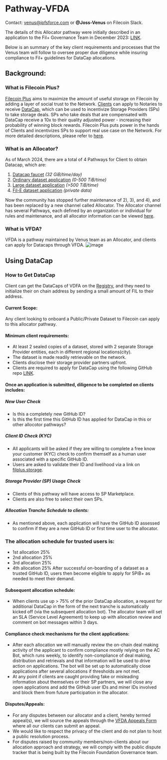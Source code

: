 # Pathway-VFDA

Contact: venus@ipfsforce.com or **@Joss-Venus** on Filecoin Slack.

The details of this Allocator pathway were initially described in an application to the Fil+ Governance Team in December 2023: [LINK](https://github.com/filecoin-project/notary-governance/issues/1035).

Below is an summary of the key client requirements and processes that the Venus team will follow to oversee proper due diligence while insuring compliance to Fil+ guidelines for DataCap allocations.

## Background:

### What is Filecoin Plus?
[Filecoin Plus](https://github.com/filecoin-project/FIPs/blob/master/FIPS/fip-0003.md) aims to maximize the amount of useful storage on Filecoin by adding a layer of social trust to the Network. [Clients](https://github.com/filecoin-project/filecoin-plus-client-onboarding#client) can apply to Notaries to receive [DataCap](https://github.com/filecoin-project/filecoin-plus-client-onboarding#datacap), which can be used to incentivize Storage Providers (SPs) to take storage deals. SPs who take deals that are compensated with DataCap receive a 10x to their quality adjusted power - increasing their probability of winning block rewards. Filecoin Plus puts power in the hands of Clients and incentivizes SPs to support real use case on the Network.
For more detailed descriptions, please refer to [here](https://github.com/filecoin-project/FIPs/blob/master/FIPS/fip-0003.md).

### What is an Allocator?
As of March 2024, there are a total of 4 Pathways for Client to obtain Datacap, which are:
1. [Datacap faucet](https://verify.glif.io/) *(32 GiB/time/day)*
2. [Ordinary dataset application](https://github.com/filecoin-project/filecoin-plus-client-onboarding/issues)  *(0-500 TiB/time)*
3. [Large dataset application](https://github.com/filecoin-project/filecoin-plus-large-datasets/issues)  *(>500 TiB/time)*
4. [Fil-E dataset application](https://github.com/filecoin-project/filecoin-plus-large-datasets/issues)  *(private data)*

Now the community has stopped further maintenance of 2), 3), and 4), and has been replaced by a new channel called Allocator. The Allocator channel has several Pathways, each defined by an organization or individual for rules and maintenance, and all allocator information can be viewed [here](https://github.com/filecoin-project/notary-governance/issues?q=allocator).

### What is VFDA?
VFDA is a pathway maintained by Venus team as an Allocator, and clients can apply for Datacaps through VFDA.
![image](https://github.com/VenusOfficial/Pathway-VFDA/assets/155081686/a96ec32b-37a4-4c69-86ce-bb32455b8a39)


## Using DataCap
### How to Get DataCap
Client can get the DataCaps of VDFA on the [Registry](https://github.com/VenusOfficial/Pathway-VFDA/issues/new/choose), and they need to initialize their on chain address by sending a small amount of FIL to their address.

#### Current Scope:
Any client looking to onboard a Public/Private Dataset to Filecoin can apply to this allocator pathway.

#### Minimum client requirements:
- At least 2 sealed copies of a dataset, stored with 2 separate Storage Provider entities, each in different regional locations(city).
- The dataset is made readily retrievable on the network.
- Clients disclose their storage provider partners upfront.
- Clients are required to apply for DataCap using the following GitHub repo [LINK](https://github.com/VenusOfficial/Pathway-VFDA/issues/new/choose).

#### Once an application is submitted, diligence to be completed on clients includes:
##### New User Check
- Is this a completely new GitHub ID?
- Is this the first time this GitHub ID has applied for DataCap in this or other allocotor pathways?

##### Client ID Check (KYC)
- All applicants will be asked if they are willing to complete a free know your customer (KYC) check to confirm themself as a human user associated with a specific GitHub ID.
- Users are asked to validate their ID and livelihood via a link on [filplus.storage](filplus.storage).

##### Storage Provider (SP) Usage Check
- Clients of this pathway will have access to SP Marketplace.
- Clients are also free to select their own SPs.

##### Allocation Tranche Schedule to clients:
- As mentioned above, each application will have the GitHub ID assessed to confirm if they are a new GitHub ID or first time user to the allocator.

### The allocation schedule for trusted users is:
- 1st allocation 25%
- 2nd allocation 25%
- 3rd allocation 25%
- 4th allocation 25%
After successful on-boarding of a dataset as a trusted GitHub ID, users then become eligible to apply for 5PiB+ as needed to meet their demand.

#### Subsequent allocation schedule:
- When clients use up > 75% of the prior DataCap allocation, a request for additional DataCap in the form of the next tranche is automatically kicked off (via the subsequent allocation bot). The allocator team will set an SLA (Service Level Agreement) to keep up with allocation review and comment on bot messages within 3 days.

#### Compliance check mechanisms for the client applications:
- After each allocation we will manually review the on-chain deal making activity of the applicant to confirm compliance mostly relying on the AC Bot, which runs weekly, to identify non-compliance of deal making, distribution and retrievals and that information will be used to drive action on applications. The bot will be set up to automatically close applications after several allocations if thresholds are not met.
- At any point if clients are caught providing fake or misleading information about themselves or their SP partners, we will close any open applications and add the GitHub user IDs and miner IDs involved and block them from future participation in the allocator.

#### Disputes/Appeals:
- For any disputes between our allocator and a client, hereby termed appeal(s), we will source the appeals through the [VFDA Appeals Form](https://docs.google.com/forms/d/1ihy6HsxJlHmoThrMhVsvHFumoQ1BHIKYCNkEQIlM7UU/edit?pli=1) where all our clients can submit an appeal.
- We would like to respect the privacy of the client and do not plan to host a public resolution process.
- For disputes raised by community members/non-clients about our allocation approach and strategy, we will comply with the public dispute tracker that is being built by the Filecoin Foundation Governance team.
